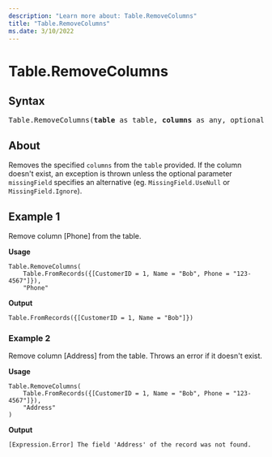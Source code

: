 ```yaml
---
description: "Learn more about: Table.RemoveColumns"
title: "Table.RemoveColumns"
ms.date: 3/10/2022
---
```

# Table.RemoveColumns

## Syntax

<pre>
Table.RemoveColumns(<b>table</b> as table, <b>columns</b> as any, optional <b>missingField</b> as nullable number) as table
</pre>
  
## About

Removes the specified `columns` from the `table` provided. If the column doesn't exist, an exception is thrown unless the optional parameter `missingField` specifies an alternative (eg. `MissingField.UseNull` or `MissingField.Ignore`).

## Example 1

Remove column [Phone] from the table.

**Usage**

```powerquery-m
Table.RemoveColumns(
    Table.FromRecords({[CustomerID = 1, Name = "Bob", Phone = "123-4567"]}),
    "Phone"

```

**Output**

`Table.FromRecords({[CustomerID = 1, Name = "Bob"]})`

### Example 2

Remove column [Address] from the table. Throws an error if it doesn't exist.

**Usage**

```powerquery-m
Table.RemoveColumns(
    Table.FromRecords({[CustomerID = 1, Name = "Bob", Phone = "123-4567"]}),
    "Address"
)
```

**Output**

`[Expression.Error] The field 'Address' of the record was not found.`
